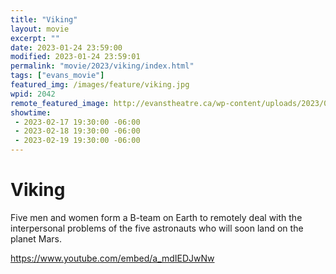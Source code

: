 ```yaml
---
title: "Viking"
layout: movie
excerpt: ""
date: 2023-01-24 23:59:00
modified: 2023-01-24 23:59:01
permalink: "movie/2023/viking/index.html"
tags: ["evans_movie"]
featured_img: /images/feature/viking.jpg
wpid: 2042
remote_featured_image: http://evanstheatre.ca/wp-content/uploads/2023/01/viking.jpg
showtime: 
 - 2023-02-17 19:30:00 -06:00
 - 2023-02-18 19:30:00 -06:00
 - 2023-02-19 19:30:00 -06:00
---
```


# Viking

Five men and women form a B-team on Earth to remotely deal with the interpersonal problems of the five astronauts who will soon land on the planet Mars.

https://www.youtube.com/embed/a_mdIEDJwNw
